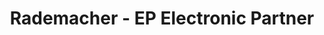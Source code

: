 ---
title: "Rademacher - EP Electronic Partner"
url: /uplengen/rademacher-ep-electronic-partner/
shop: Elektronik
---